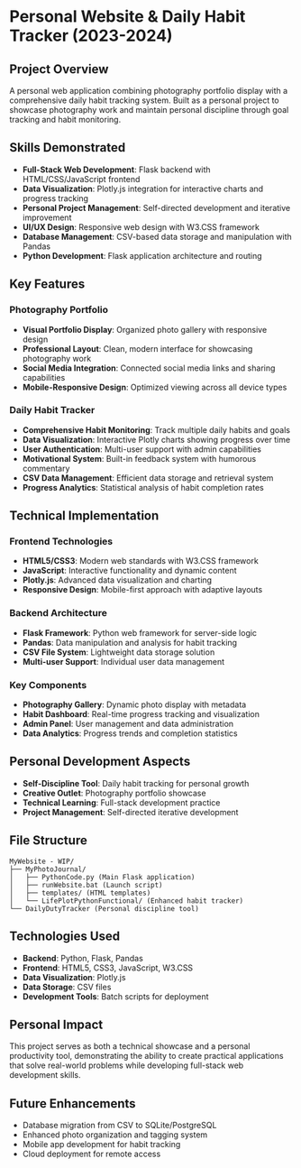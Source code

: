 # Personal Website & Daily Habit Tracker (2023-2024)

## Project Overview
A personal web application combining photography portfolio display with a comprehensive daily habit tracking system. Built as a personal project to showcase photography work and maintain personal discipline through goal tracking and habit monitoring.

## Skills Demonstrated
- **Full-Stack Web Development**: Flask backend with HTML/CSS/JavaScript frontend
- **Data Visualization**: Plotly.js integration for interactive charts and progress tracking
- **Personal Project Management**: Self-directed development and iterative improvement
- **UI/UX Design**: Responsive web design with W3.CSS framework
- **Database Management**: CSV-based data storage and manipulation with Pandas
- **Python Development**: Flask application architecture and routing

## Key Features

### Photography Portfolio
- **Visual Portfolio Display**: Organized photo gallery with responsive design
- **Professional Layout**: Clean, modern interface for showcasing photography work
- **Social Media Integration**: Connected social media links and sharing capabilities
- **Mobile-Responsive Design**: Optimized viewing across all device types

### Daily Habit Tracker
- **Comprehensive Habit Monitoring**: Track multiple daily habits and goals
- **Data Visualization**: Interactive Plotly charts showing progress over time
- **User Authentication**: Multi-user support with admin capabilities
- **Motivational System**: Built-in feedback system with humorous commentary
- **CSV Data Management**: Efficient data storage and retrieval system
- **Progress Analytics**: Statistical analysis of habit completion rates

## Technical Implementation

### Frontend Technologies
- **HTML5/CSS3**: Modern web standards with W3.CSS framework
- **JavaScript**: Interactive functionality and dynamic content
- **Plotly.js**: Advanced data visualization and charting
- **Responsive Design**: Mobile-first approach with adaptive layouts

### Backend Architecture
- **Flask Framework**: Python web framework for server-side logic
- **Pandas**: Data manipulation and analysis for habit tracking
- **CSV File System**: Lightweight data storage solution
- **Multi-user Support**: Individual user data management

### Key Components
- **Photography Gallery**: Dynamic photo display with metadata
- **Habit Dashboard**: Real-time progress tracking and visualization
- **Admin Panel**: User management and data administration
- **Data Analytics**: Progress trends and completion statistics

## Personal Development Aspects
- **Self-Discipline Tool**: Daily habit tracking for personal growth
- **Creative Outlet**: Photography portfolio showcase
- **Technical Learning**: Full-stack development practice
- **Project Management**: Self-directed iterative development

## File Structure
```
MyWebsite - WIP/
├── MyPhotoJournal/
│   ├── PythonCode.py (Main Flask application)
│   ├── runWebsite.bat (Launch script)
│   ├── templates/ (HTML templates)
│   └── LifePlotPythonFunctional/ (Enhanced habit tracker)
└── DailyDutyTracker (Personal discipline tool)
```

## Technologies Used
- **Backend**: Python, Flask, Pandas
- **Frontend**: HTML5, CSS3, JavaScript, W3.CSS
- **Data Visualization**: Plotly.js
- **Data Storage**: CSV files
- **Development Tools**: Batch scripts for deployment

## Personal Impact
This project serves as both a technical showcase and a personal productivity tool, demonstrating the ability to create practical applications that solve real-world problems while developing full-stack web development skills.

## Future Enhancements
- Database migration from CSV to SQLite/PostgreSQL
- Enhanced photo organization and tagging system
- Mobile app development for habit tracking
- Cloud deployment for remote access
